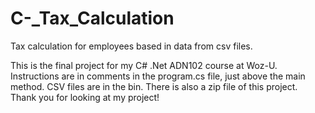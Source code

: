 # C-_Tax_Calculation
Tax calculation for employees based in data from csv files.

This is the final project for my C# .Net ADN102 course at Woz-U.
Instructions are in comments in the program.cs file, just above the main method.
CSV files are in the bin.
There is also a zip file of this project.
Thank you for looking at my project!
